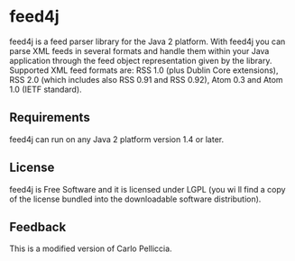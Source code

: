 # feed4j

feed4j is a feed parser library for the Java 2 platform. With feed4j you can parse XML feeds in several formats and handle them within your Java application through the feed object representation given by the library. Supported XML feed formats are: RSS 1.0 (plus Dublin Core extensions), RSS 2.0 (which includes also RSS 0.91 and RSS 0.92), Atom 0.3 and Atom 1.0 (IETF standard).  

## Requirements

feed4j can run on any Java 2 platform version 1.4 or later.  

## License  

feed4j is Free Software and it is licensed under LGPL (you wi  ll find a copy of the license bundled into the downloadable software distribution).


## Feedback  

This is a modified version of Carlo Pelliccia.


